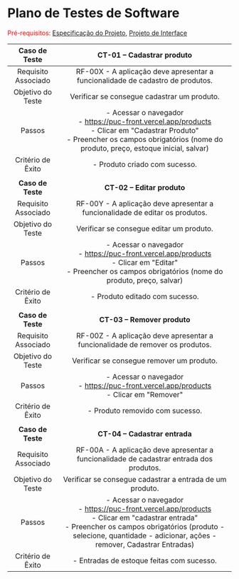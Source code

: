 # Plano de Testes de Software

<span style="color:red">Pré-requisitos: <a href="2-Especificação do Projeto.md"> Especificação do Projeto</a></span>, <a href="3-Projeto de Interface.md"> Projeto de Interface</a>

 
| **Caso de Teste** 	| **CT-01 – Cadastrar produto** 	|
|:---:	|:---:	|
|	Requisito Associado 	| RF-00X - A aplicação deve apresentar a funcionalidade de cadastro de produtos. |
| Objetivo do Teste 	| Verificar se consegue cadastrar um produto. |
| Passos 	| - Acessar o navegador <br> - https://puc-front.vercel.app/products<br> - Clicar em "Cadastrar Produto" <br> - Preencher os campos obrigatórios (nome do produto, preço, estoque inicial, salvar) |
|Critério de Êxito | - Produto criado com sucesso. |
|  	|  	|
| **Caso de Teste** 	| **CT-02 – Editar produto** 	|
|	Requisito Associado 	| RF-00Y - A aplicação deve apresentar a funcionalidade de editar os produtos. |
| Objetivo do Teste 	| Verificar se consegue editar um produto. |
| Passos 	| - Acessar o navegador <br> - https://puc-front.vercel.app/products<br> - Clicar em "Editar" <br> - Preencher os campos obrigatórios (nome do produto, preço, salvar) |
|Critério de Êxito | - Produto editado com sucesso. |
|  	|  	|
| **Caso de Teste** 	| **CT-03 – Remover produto** 	|
|	Requisito Associado 	| RF-00Z - A aplicação deve apresentar a funcionalidade de remover os produtos. |
| Objetivo do Teste 	| Verificar se consegue remover um produto. |
| Passos 	| - Acessar o navegador <br> - https://puc-front.vercel.app/products<br> - Clicar em "Remover" <br> |
|Critério de Êxito | - Produto removido com sucesso. |
|  	|  	|
| **Caso de Teste** 	| **CT-04 – Cadastrar entrada** 	|
|	Requisito Associado 	| RF-00A - A aplicação deve apresentar a funcionalidade de cadastrar entrada dos produtos. |
| Objetivo do Teste 	| Verificar se consegue cadastrar a entrada de um produto. |
| Passos 	| - Acessar o navegador <br> - https://puc-front.vercel.app/products<br> - Clicar em "cadastrar entrada" <br> - Preencher os campos obrigatórios (produto - selecione, quantidade - adicionar, ações - remover, Cadastrar Entradas)|
|Critério de Êxito | - Entradas de estoque feitas com sucesso. |
